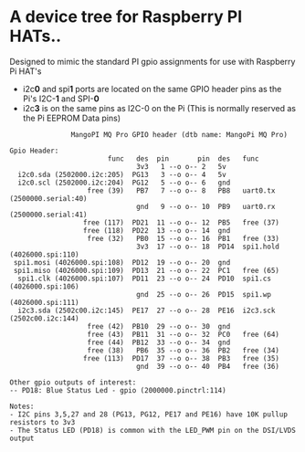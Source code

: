 # A device tree for Raspberry PI HATs..

Designed to mimic the standard PI gpio assignments for use with Raspberry Pi HAT's
* i2c**0** and spi**1** ports are located on the same GPIO header pins as the Pi's I2C-**1** and SPI-**0**
* i2c**3** is on the same pins as I2C-0 on the Pi (This is normally reserved as the Pi EEPROM Data pins)
```
               MangoPI MQ Pro GPIO header (dtb name: MangoPi MQ Pro)

Gpio Header:
                        func   des  pin       pin  des   func
                               3v3   1 --o o-- 2   5v
  i2c0.sda (2502000.i2c:205)  PG13   3 --o o-- 4   5v
  i2c0.scl (2502000.i2c:204)  PG12   5 --o o-- 6   gnd
                   free (39)   PB7   7 --o o-- 8   PB8   uart0.tx (2500000.serial:40)
                               gnd   9 --o o-- 10  PB9   uart0.rx (2500000.serial:41)
                  free (117)  PD21  11 --o o-- 12  PB5   free (37)
                  free (118)  PD22  13 --o o-- 14  gnd
                   free (32)   PB0  15 --o o-- 16  PB1   free (33)
                               3v3  17 --o o-- 18  PD14  spi1.hold (4026000.spi:110)
 spi1.mosi (4026000.spi:108)  PD12  19 --o o-- 20  gnd
 spi1.miso (4026000.spi:109)  PD13  21 --o o-- 22  PC1   free (65)
  spi1.clk (4026000.spi:107)  PD11  23 --o o-- 24  PD10  spi1.cs (4026000.spi:106)
                               gnd  25 --o o-- 26  PD15  spi1.wp (4026000.spi:111)
  i2c3.sda (2502c00.i2c:145)  PE17  27 --o o-- 28  PE16  i2c3.sck (2502c00.i2c:144)
                   free (42)  PB10  29 --o o-- 30  gnd
                   free (43)  PB11  31 --o o-- 32  PC0   free (64)
                   free (44)  PB12  33 --o o-- 34  gnd
                   free (38)   PB6  35 --o o-- 36  PB2   free (34)
                  free (113)  PD17  37 --o o-- 38  PB3   free (35)
                               gnd  39 --o o-- 40  PB4   free (36)

Other gpio outputs of interest:
-- PD18: Blue Status Led - gpio (2000000.pinctrl:114)

Notes:
- I2C pins 3,5,27 and 28 (PG13, PG12, PE17 and PE16) have 10K pullup resistors to 3v3
- The Status LED (PD18) is common with the LED_PWM pin on the DSI/LVDS output
```
